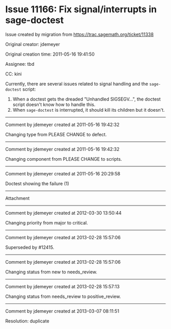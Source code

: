 # Issue 11166: Fix signal/interrupts in sage-doctest

Issue created by migration from https://trac.sagemath.org/ticket/11338

Original creator: jdemeyer

Original creation time: 2011-05-16 19:41:50

Assignee: tbd

CC:  kini

Currently, there are several issues related to signal handling and the `sage-doctest` script:

1. When a doctest gets the dreaded "Unhandled SIGSEGV...", the doctest script doesn't know how to handle this.
2. When `sage-doctest` is interrupted, it should kill its children but it doesn't.


---

Comment by jdemeyer created at 2011-05-16 19:42:32

Changing type from PLEASE CHANGE to defect.


---

Comment by jdemeyer created at 2011-05-16 19:42:32

Changing component from PLEASE CHANGE to scripts.


---

Comment by jdemeyer created at 2011-05-16 20:29:58

Doctest showing the failure (1)


---

Attachment


---

Comment by jdemeyer created at 2012-03-30 13:50:44

Changing priority from major to critical.


---

Comment by jdemeyer created at 2013-02-28 15:57:06

Superseded by #12415.


---

Comment by jdemeyer created at 2013-02-28 15:57:06

Changing status from new to needs_review.


---

Comment by jdemeyer created at 2013-02-28 15:57:13

Changing status from needs_review to positive_review.


---

Comment by jdemeyer created at 2013-03-07 08:11:51

Resolution: duplicate
